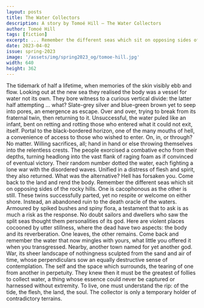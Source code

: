 ```yaml
---
layout: posts
title: The Water Collectors
description: A story by Tomoé Hill – The Water Collectors
author: Tomoé Hill
tags: [fiction]
excerpt: ... Remember the different seas which sit on opposing sides of the rocky hills ...
date: 2023-04-02
issue: spring-2023
image: '/assets/img/spring2023_og/tomoe-hill.jpg'
width: 640
height: 362
--- 
```


The tidemark of half a lifetime, when memories of the skin visibly ebb
and flow. Looking out at the new sea they realised the body was a vessel
for water not its own. They bore witness to a curious vertical divide:
the latter half attempting ... what? Slate-grey silver and blue-green
brown yet to seep into pores, an emergence as escape. Over and over,
trying to break from its fraternal twin, then returning to it.
Unsuccessful, the water puled like an infant, bent on retting and
rotting those who entered what it could not exit, itself. Portal to the
black-bordered horizon, one of the many mouths of hell, a convenience of
access to those who wished to enter. On, in, or through? No matter.
Willing sacrifices, all; hand in hand or else throwing themselves into
the relentless crests. The people exorcised a combative echo from their
depths, turning headlong into the vast flank of raging foam as if
convinced of eventual victory. Their random number dotted the water,
each fighting a lone war with the disordered waves. Unified in a
distress of flesh and spirit, they also returned. What was the
alternative? Hell has forsaken you. Come back to the land and rend the
body. Remember the different seas which sit on opposing sides of the
rocky hills. One is cacophonous as the other is still. These twins
successfully parted, yet no respite or welcome on either shore. Instead,
an abandoned ruin to the death oracle of the waters. Armoured by spiked
bushes and spiny flora, a testament that to ask is as much a risk as the
response. No doubt sailors and dwellers who saw the split seas thought
them personalities of its god. Here are violent places cocooned by utter
stillness, where the dead have two aspects: the body and its
reverberation. One leaves, the other remains. Come back and remember the
water that now mingles with yours, what little you offered it when you
transgressed. Nearby, another town named for yet another god. War, its
sheer landscape of nothingness sculpted from the sand and air of time,
whose perpendiculars sow an equally destructive sense of contemplation.
The self and the space which surrounds, the tearing of one from another
in perpetuity. They knew then it must be the greatest of follies to
collect water, a thing whose essence could never be captured or
harnessed without extremity. To live, one must understand the rip: of
the tide, the flesh, the land, the soul. The collector is only a
temporary holder of contradictory terrains.

